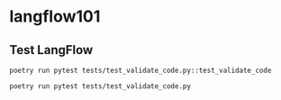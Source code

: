 # langflow101

## Test LangFlow

```
poetry run pytest tests/test_validate_code.py::test_validate_code
```

```
poetry run pytest tests/test_validate_code.py
```
